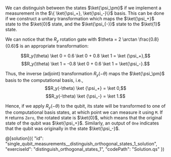 We can distinguish between the states $\ket{\psi_\pm}$ if we implement a measurement in the $\{ \ket{\psi_+}, \ket{\psi_-}\}$ basis. This can be done if we construct a unitary transformation which maps the $\ket{\psi_+}$ state to the $\ket{0}$ state, and the $\ket{\psi_{-}}$ state to the $\ket{1}$ state.

We can notice that the $R_y$ rotation gate with $\theta = 2 \arctan \frac{0.8}{0.6}$ is an appropriate transformation:

$$R_y(\theta) \ket 0 = 0.6 \ket 0 + 0.8 \ket 1 = \ket {\psi_+},$$
$$R_y(\theta) \ket 1 = -0.8 \ket 0 + 0.6 \ket 1 = \ket{\psi_-}.$$

Thus, the inverse (adjoint) transformation $R_y(-\theta)$ maps the $\ket{\psi_\pm}$ basis to the computational basis, i.e.,
$$R_y(-\theta) \ket {\psi_+} = \ket 0,$$
$$R_y(-\theta) \ket {\psi_-} = \ket 1.$$

Hence, if we apply $R_y(-\theta)$ to the qubit, its state will be transformed to one of the computational basis states, at which point we can measure it using `M`. If `M` returns `Zero`, the rotated state is $\ket{0}$, which means that the original state of the qubit was $\ket{\psi_+}$. Similarly, an output of `One` indicates that the qubit was originally in the state $\ket{\psi_-}$.

@[solution]({
    "id": "single_qubit_measurements__distinguish_orthogonal_states_1_solution",
    "exerciseId": "distinguish_orthogonal_states_1",
    "codePath": "Solution.qs"
})
